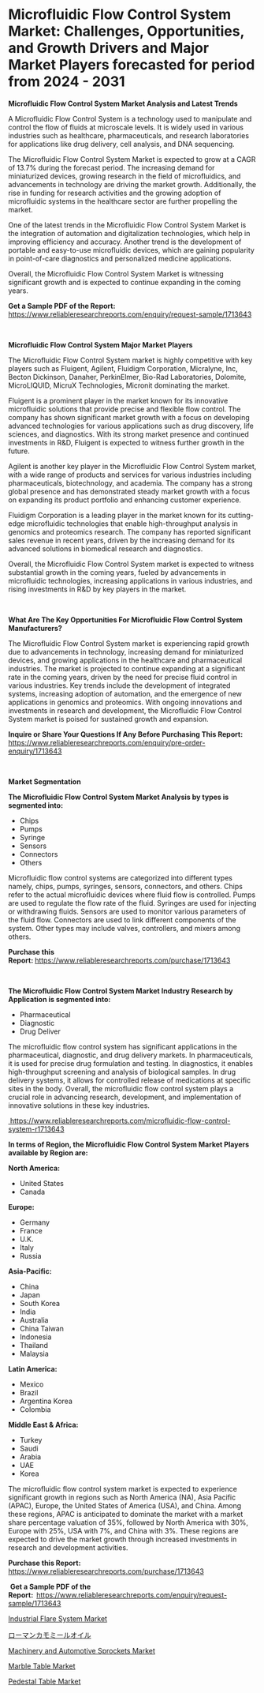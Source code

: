 <p><h1>Microfluidic Flow Control System Market: Challenges, Opportunities, and Growth Drivers and Major Market Players forecasted for period from 2024 - 2031</h1></p><p><strong>Microfluidic Flow Control System Market Analysis and Latest Trends</strong></p>
<p><p>A Microfluidic Flow Control System is a technology used to manipulate and control the flow of fluids at microscale levels. It is widely used in various industries such as healthcare, pharmaceuticals, and research laboratories for applications like drug delivery, cell analysis, and DNA sequencing.</p><p>The Microfluidic Flow Control System Market is expected to grow at a CAGR of 13.7% during the forecast period. The increasing demand for miniaturized devices, growing research in the field of microfluidics, and advancements in technology are driving the market growth. Additionally, the rise in funding for research activities and the growing adoption of microfluidic systems in the healthcare sector are further propelling the market.</p><p>One of the latest trends in the Microfluidic Flow Control System Market is the integration of automation and digitalization technologies, which help in improving efficiency and accuracy. Another trend is the development of portable and easy-to-use microfluidic devices, which are gaining popularity in point-of-care diagnostics and personalized medicine applications.</p><p>Overall, the Microfluidic Flow Control System Market is witnessing significant growth and is expected to continue expanding in the coming years.</p></p>
<p><strong>Get a Sample PDF of the Report:&nbsp;</strong> <a href="https://www.reliableresearchreports.com/enquiry/request-sample/1713643">https://www.reliableresearchreports.com/enquiry/request-sample/1713643</a></p>
<p>&nbsp;</p>
<p><strong>Microfluidic Flow Control System Major Market Players</strong></p>
<p><p>The Microfluidic Flow Control System market is highly competitive with key players such as Fluigent, Agilent, Fluidigm Corporation, Micralyne, Inc, Becton Dickinson, Danaher, PerkinElmer, Bio-Rad Laboratories, Dolomite, MicroLIQUID, MicruX Technologies, Micronit dominating the market.</p><p>Fluigent is a prominent player in the market known for its innovative microfluidic solutions that provide precise and flexible flow control. The company has shown significant market growth with a focus on developing advanced technologies for various applications such as drug discovery, life sciences, and diagnostics. With its strong market presence and continued investments in R&D, Fluigent is expected to witness further growth in the future.</p><p>Agilent is another key player in the Microfluidic Flow Control System market, with a wide range of products and services for various industries including pharmaceuticals, biotechnology, and academia. The company has a strong global presence and has demonstrated steady market growth with a focus on expanding its product portfolio and enhancing customer experience.</p><p>Fluidigm Corporation is a leading player in the market known for its cutting-edge microfluidic technologies that enable high-throughput analysis in genomics and proteomics research. The company has reported significant sales revenue in recent years, driven by the increasing demand for its advanced solutions in biomedical research and diagnostics.</p><p>Overall, the Microfluidic Flow Control System market is expected to witness substantial growth in the coming years, fueled by advancements in microfluidic technologies, increasing applications in various industries, and rising investments in R&D by key players in the market.</p></p>
<p>&nbsp;</p>
<p><strong>What Are The Key Opportunities For Microfluidic Flow Control System Manufacturers?</strong></p>
<p><p>The Microfluidic Flow Control System market is experiencing rapid growth due to advancements in technology, increasing demand for miniaturized devices, and growing applications in the healthcare and pharmaceutical industries. The market is projected to continue expanding at a significant rate in the coming years, driven by the need for precise fluid control in various industries. Key trends include the development of integrated systems, increasing adoption of automation, and the emergence of new applications in genomics and proteomics. With ongoing innovations and investments in research and development, the Microfluidic Flow Control System market is poised for sustained growth and expansion.</p></p>
<p><strong>Inquire or Share Your Questions If Any Before Purchasing This Report:</strong> <a href="https://www.reliableresearchreports.com/enquiry/pre-order-enquiry/1713643">https://www.reliableresearchreports.com/enquiry/pre-order-enquiry/1713643</a></p>
<p>&nbsp;</p>
<p><strong>Market Segmentation</strong></p>
<p><strong>The Microfluidic Flow Control System Market Analysis by types is segmented into:</strong></p>
<p><ul><li>Chips</li><li>Pumps</li><li>Syringe</li><li>Sensors</li><li>Connectors</li><li>Others</li></ul></p>
<p><p>Microfluidic flow control systems are categorized into different types namely, chips, pumps, syringes, sensors, connectors, and others. Chips refer to the actual microfluidic devices where fluid flow is controlled. Pumps are used to regulate the flow rate of the fluid. Syringes are used for injecting or withdrawing fluids. Sensors are used to monitor various parameters of the fluid flow. Connectors are used to link different components of the system. Other types may include valves, controllers, and mixers among others.</p></p>
<p><strong>Purchase this Report:&nbsp;</strong><a href="https://www.reliableresearchreports.com/purchase/1713643">https://www.reliableresearchreports.com/purchase/1713643</a></p>
<p>&nbsp;</p>
<p><strong>The Microfluidic Flow Control System Market Industry Research by Application is segmented into:</strong></p>
<p><ul><li>Pharmaceutical</li><li>Diagnostic</li><li>Drug Deliver</li></ul></p>
<p><p>The microfluidic flow control system has significant applications in the pharmaceutical, diagnostic, and drug delivery markets. In pharmaceuticals, it is used for precise drug formulation and testing. In diagnostics, it enables high-throughput screening and analysis of biological samples. In drug delivery systems, it allows for controlled release of medications at specific sites in the body. Overall, the microfluidic flow control system plays a crucial role in advancing research, development, and implementation of innovative solutions in these key industries.</p></p>
<p><a href="https://www.reliableresearchreports.com/microfluidic-flow-control-system-r1713643">&nbsp;https://www.reliableresearchreports.com/microfluidic-flow-control-system-r1713643</a></p>
<p><strong>In terms of Region, the Microfluidic Flow Control System Market Players available by Region are:</strong></p>
<p>
    <p> <strong> North America: </strong>
        <ul>
            <li>United States</li>
            <li>Canada</li>
        </ul>
        </p> 
    <p> <strong> Europe: </strong>
        <ul>
            <li>Germany</li>
            <li>France</li>
            <li>U.K.</li>
            <li>Italy</li>
            <li>Russia</li>
        </ul>
        </p> 
    <p> <strong> Asia-Pacific: </strong>
        <ul>
            <li>China</li>
            <li>Japan</li>
            <li>South Korea</li>
            <li>India</li>
            <li>Australia</li>
            <li>China Taiwan</li>
            <li>Indonesia</li>
            <li>Thailand</li>
            <li>Malaysia</li>
        </ul>
        </p> 
    <p> <strong> Latin America: </strong>
        <ul>
            <li>Mexico</li>
            <li>Brazil</li>
            <li>Argentina Korea</li>
            <li>Colombia</li>
        </ul>
        </p> 
    <p> <strong> Middle East & Africa: </strong>
        <ul>
            <li>Turkey</li>
            <li>Saudi</li>
            <li>Arabia</li>
            <li>UAE</li>
            <li>Korea</li>
        </ul>
    </p>
    </p>
<p><p>The microfluidic flow control system market is expected to experience significant growth in regions such as North America (NA), Asia Pacific (APAC), Europe, the United States of America (USA), and China. Among these regions, APAC is anticipated to dominate the market with a market share percentage valuation of 35%, followed by North America with 30%, Europe with 25%, USA with 7%, and China with 3%. These regions are expected to drive the market growth through increased investments in research and development activities.</p></p>
<p><strong>Purchase this Report: </strong><a href="https://www.reliableresearchreports.com/purchase/1713643">https://www.reliableresearchreports.com/purchase/1713643</a></p>
<p>&nbsp;<strong>Get a Sample PDF of the Report:&nbsp;&nbsp;</strong><a href="https://www.reliableresearchreports.com/enquiry/request-sample/1713643">https://www.reliableresearchreports.com/enquiry/request-sample/1713643</a></p>
<p><strong></strong></p>
<p><p><a href="https://issuu.com/reportprime-2/docs/industrial-flare-system-market-size-2030.pptx">Industrial Flare System Market</a></p><p><a href="https://medium.com/@royfoote921/%E3%83%AD%E3%83%BC%E3%83%9E%E3%83%B3%E3%82%AB%E3%83%A2%E3%83%9F%E3%83%BC%E3%83%AB%E3%82%AA%E3%82%A4%E3%83%AB%E5%B8%82%E5%A0%B4-%E5%B8%82%E5%A0%B4%E3%82%BB%E3%82%B0%E3%83%A1%E3%83%B3%E3%83%86%E3%83%BC%E3%82%B7%E3%83%A7%E3%83%B3-%E5%9C%B0%E7%90%86%E7%9A%84%E5%9C%B0%E5%9F%9F-2031%E5%B9%B4%E3%81%BE%E3%81%A7%E3%81%AE%E5%B8%82%E5%A0%B4%E4%BA%88%E6%B8%AC-c31195f36e38">ローマンカモミールオイル</a></p><p><a href="https://issuu.com/reportprime-2/docs/machinery-and-automotive-sprockets-market-size-203">Machinery and Automotive Sprockets Market</a></p><p><a href="https://github.com/cameroneffertz/Market-Research-Report-List-2/blob/main/marble-table-market.md">Marble Table Market</a></p><p><a href="https://github.com/shahriarnajimjoy333/Market-Research-Report-List-1/blob/main/pedestal-table-market.md">Pedestal Table Market</a></p></p>